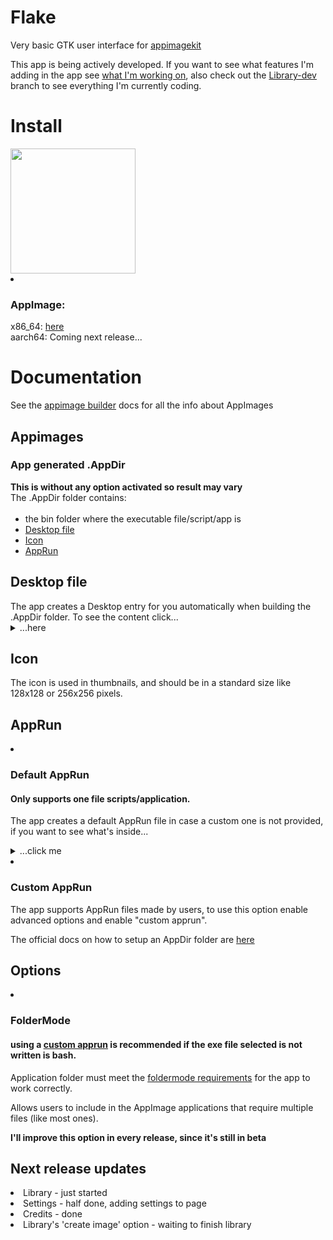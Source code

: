  # Flake

<p>Very basic GTK user interface for <a href="https://github.com/AppImage/appimagekit">appimagekit</a></p>

This app is being actively developed. If you want to see what features I'm adding in the app see <a href="#workingOn">what I'm working on</a>, also check out the <a href="https://github.com/SalaniLeo/Flake/tree/Library-dev">Library-dev</a> branch to see everything I'm currently coding. 

  <h1> Install </h1>
<a href="https://beta.flathub.org/apps/io.github.salaniLeo.flake" rel="nofollow"><img src="https://camo.githubusercontent.com/1682ee5722ac262c660297d4541837e5c8765c7e239fa2a6ce7c3f4817a79283/68747470733a2f2f666c61746875622e6f72672f6173736574732f6261646765732f666c61746875622d62616467652d656e2e706e67" data-canonical-src="https://flathub.org/assets/badges/flathub-badge-en.png" style="max-width: 100%;" width="200"></a>
  <li><h3>AppImage:</h3>
  x86_64: <a href="https://github.com/SalaniLeo/Flake/releases/download/v0.0.3/Flake-0.0.3-x86_64.AppImage">here</a><br>
  aarch64: Coming next release...<br>

  <h1> Documentation </h1>

  See the <a href="https://appimage-builder.readthedocs.io/en/latest/">appimage builder</a> docs for all the info about AppImages
  
  <h2> Appimages </h2>
  
   <h3>App generated .AppDir</h3>
   <b>This is without any option activated so result may vary</b><br>
   The .AppDir folder contains:<br><br>
<ul>
  <li>the bin folder where the executable file/script/app is</li>
  <li> <a href=#.Desktop>Desktop file</a></li>
  <li> <a href=#Icon>Icon</a></li>
  <li> <a href=#AppRun>AppRun</a></li>
</ul> 

<div id=".Desktop">
 <h2>Desktop file</h2>
The app creates a Desktop entry for you automatically when building the .AppDir folder. To see the content click...
<details>
  <summary>...here</summary><div>
  
    [Desktop Entry]
    Name=Flake
    Exec=Flake-v0.0.1-x86_64.AppImage (which is picked from the /usr/bin folder inside the .AppImage)
    Icon=Icon.svg
    Type=Application
    Categories=Utility
    
</div></details></li>
 </div>


<div id="Icon">
 <h2>Icon</h2>
 <p>The icon is used in thumbnails, and should be in a standard size like 128x128 or 256x256 pixels.</p>
</div>

<div id="AppRun">
 <h2>AppRun</h2>
 <li><h3>Default AppRun</h3>
 <h4>Only supports one file scripts/application. </h4>

  <p>The app creates a default AppRun file in case a custom one is not provided, if you want to see what's inside...
  <details><summary>...click me</summary>
  <div>
  
    #!/bin/sh 
    HERE="$(dirname "$(readlink -f "${0}")")" 
    EXEC="${HERE}/usr/bin/[selected exe]" 
    exec "${EXEC}"
    
  </div></details>
  
   <li><h3>Custom AppRun</h3>
   <p>The app supports AppRun files made by users, to use this option enable advanced options and enable "custom apprun".<p>
   The official docs on how to setup an AppDir folder are <a href="https://docs.appimage.org/reference/appdir.html">here</a>
   
</div>

  <h2> Options </h2>
   <li><h3> FolderMode </h3>
      <h4> using a <a href=#AppRun>custom apprun</a> is recommended if the exe file selected is not written is bash. </h4>
      
  Application folder must meet the <a href="https://docs.appimage.org/packaging-guide/manual.html#creating-an-appdir-manually">foldermode   requirements</a> for the app to work correctly.
      
   Allows users to include in the AppImage applications that require multiple files (like most ones).
   
   <b> I'll improve this option in every release, since it's still in beta </b>
   <br>

<div id='workingOn'>
  <h2>Next release updates</h2>

  <li>Library - just started
  <li>Settings - half done, adding settings to page
  <li>Credits - done
  <li>Library's 'create image' option - waiting to finish library 
